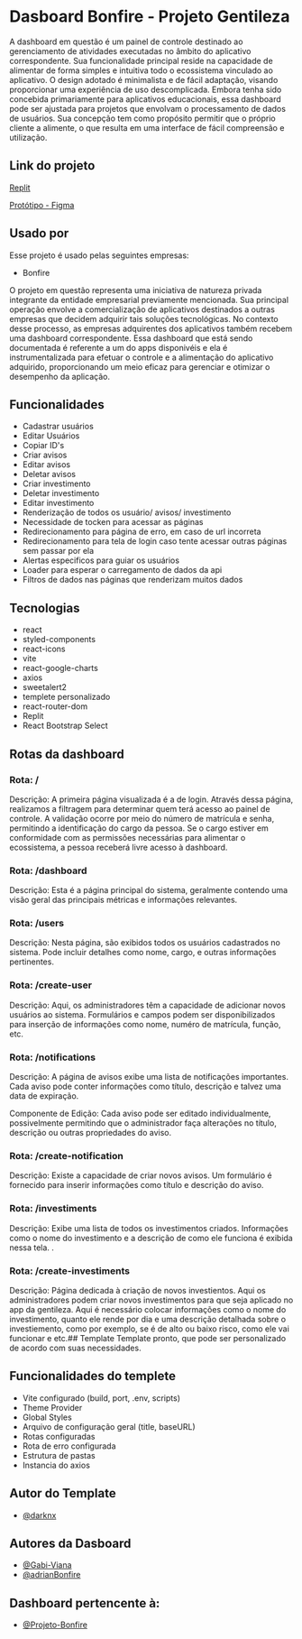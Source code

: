 
# Dasboard Bonfire - Projeto Gentileza

A dashboard em questão é um painel de controle destinado ao gerenciamento de atividades executadas no âmbito do aplicativo correspondente. Sua funcionalidade principal reside na capacidade de alimentar de forma simples e intuitiva todo o ecossistema vinculado ao aplicativo. O design adotado é minimalista e de fácil adaptação, visando proporcionar uma experiência de uso descomplicada.
Embora tenha sido concebida primariamente para aplicativos educacionais, essa dashboard pode ser ajustada para projetos que envolvam o processamento de dados de usuários. Sua concepção tem como propósito permitir que o próprio cliente a alimente, o que resulta em uma interface de fácil compreensão e utilização.





## Link do projeto

[Replit](https://c9c41f47-52b8-4f3e-b64d-4b01b1946121-00-2fxlvjvu3dqbb.picard.replit.dev/)

[Protótipo - Figma](https://www.figma.com/proto/QW2kHbmSPI9mccO1CSCGEm/projeto-gentileza?type=design&node-id=970-2039&t=bJDhjk83s82qQPAS-0&scaling=min-zoom&page-id=965%3A31)



## Usado por

Esse projeto é usado pelas seguintes empresas:

- Bonfire

O projeto em questão representa uma iniciativa de natureza privada integrante da entidade empresarial previamente mencionada. Sua principal operação envolve a comercialização de aplicativos destinados a outras empresas que decidem adquirir tais soluções tecnológicas. No contexto desse processo, as empresas adquirentes dos aplicativos também recebem uma dashboard correspondente. Essa dashboard que está sendo documentada é referente a um do apps disponivéis e ela é instrumentalizada para efetuar o controle e a alimentação do aplicativo adquirido, proporcionando um meio eficaz para gerenciar e otimizar o desempenho da aplicação.


## Funcionalidades

- Cadastrar usuários
- Editar Usuários
- Copiar ID's
- Criar avisos 
- Editar avisos
- Deletar avisos
- Criar investimento
- Deletar investimento
- Editar investimento
- Renderização de todos os usuário/ avisos/ investimento
- Necessidade de tocken para acessar as páginas
- Redirecionamento para página de erro, em caso de url incorreta
- Redirecionamento para tela de login caso tente acessar outras páginas sem passar por ela
- Alertas especificos para guiar os usuários
- Loader para esperar o carregamento de dados da api
- Filtros de dados nas páginas que renderizam muitos dados



## Tecnologias

- react
- styled-components
- react-icons
- vite
- react-google-charts
- axios
- sweetalert2
- templete personalizado
- react-router-dom
- Replit
- React Bootstrap Select




## Rotas da dashboard


### Rota: /
Descrição: A primeira página visualizada é a de login. Através dessa página, realizamos a filtragem para determinar quem terá acesso ao painel de controle. A validação ocorre por meio do número de matrícula e senha, permitindo a identificação do cargo da pessoa. Se o cargo estiver em conformidade com as permissões necessárias para alimentar o ecossistema, a pessoa receberá livre acesso à dashboard.


### Rota: /dashboard
Descrição: Esta é a página principal do sistema, geralmente contendo uma visão geral das principais métricas e informações relevantes.


### Rota: /users
Descrição: Nesta página, são exibidos todos os usuários cadastrados no sistema. Pode incluir detalhes como nome, cargo, e outras informações pertinentes.

### Rota: /create-user
Descrição: Aqui, os administradores têm a capacidade de adicionar novos usuários ao sistema. Formulários e campos podem ser disponibilizados para inserção de informações como nome, numéro de matrícula, função, etc.

### Rota: /notifications
Descrição: A página de avisos exibe uma lista de notificações importantes. Cada aviso pode conter informações como título, descrição e talvez uma data de expiração.

Componente de Edição: Cada aviso pode ser editado individualmente, possivelmente permitindo que o administrador faça alterações no título, descrição ou outras propriedades do aviso.

### Rota: /create-notification
Descrição: Existe a capacidade de criar novos avisos. Um formulário é fornecido para inserir informações como título e descrição do aviso.


### Rota: /investiments

Descrição: Exibe uma lista de todos os investimentos criados. Informações como o nome do investimento e a descrição de como ele funciona é exibida nessa tela.
.

### Rota: /create-investiments

Descrição: Página dedicada à criação de novos investientos. Aqui os administradores podem criar novos investimentos para que seja aplicado no app da gentileza. Aqui é necessário colocar informações como o nome do investimento, quanto ele rende por dia e uma descrição detalhada sobre o investiemento, como por exemplo, se é de alto ou baixo risco, como ele vai funcionar e etc.## Template 
Template pronto, que pode ser personalizado de acordo com suas necessidades.

## Funcionalidades do templete 

- Vite configurado (build, port, .env, scripts)
- Theme Provider
- Global Styles
- Arquivo de configuração geral (title, baseURL)
- Rotas configuradas
- Rota de erro configurada
- Estrutura de pastas
- Instancia do axios


## Autor do Template

- [@darknx](https://github.com/darknx)


## Autores da Dasboard

- [@Gabi-Viana](https://github.com/Gabi-Viana)
- [@adrianBonfire](https://github.com/adrianBonfire)


## Dashboard pertencente à:

- [@Projeto-Bonfire](https://github.com/Projeto-Bonfire)

